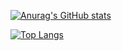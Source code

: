 

[![Anurag's GitHub stats](https://github-readme-stats-eta-black.vercel.app/api?username=wZuck&count_private=true&show_icons=true&theme=nord)](https://github.com/anuraghazra/github-readme-stats)

[![Top Langs](https://github-readme-stats-eta-black.vercel.app/api/top-langs/?username=wZuck&theme=nord&&hide=javascript,html,css)](https://github.com/anuraghazra/github-readme-stats)

<!--
**wZuck/wZuck** is a ✨ _special_ ✨ repository because its `README.md` (this file) appears on your GitHub profile.

Here are some ideas to get you started:

- 🔭 I’m currently working on ...
- 🌱 I’m currently learning ...
- 👯 I’m looking to collaborate on ...
- 🤔 I’m looking for help with ...
- 💬 Ask me about ...
- 📫 How to reach me: ...
- 😄 Pronouns: ...
- ⚡ Fun fact: ...
-->
